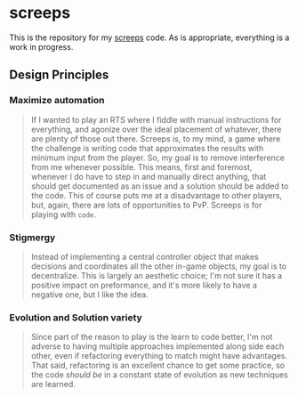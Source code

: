 # screeps
This is the repository for my [screeps](https://screeps.com/) code.
As is appropriate, everything is a work in progress.

## Design Principles

### Maximize automation
> If I wanted to play an RTS where I fiddle with manual instructions for everything, and agonize over the ideal placement of whatever, there are plenty of those out there.  Screeps is, to my mind, a game where the challenge is writing code that approximates the results with minimum input from the player.
> So, my goal is to remove interference from me whenever possible.  This means, first and foremost, whenever I do have to step in and manually direct anything, that should get documented as an issue and a solution should be added to the code.
> This of course puts me at a disadvantage to other players, but, again, there are lots of opportunities to PvP.  Screeps is for playing with <code>code</code>.

### Stigmergy
> Instead of implementing a central controller object that makes decisions and coordinates all the other in-game objects, my goal is to decentralize.  This is largely an aesthetic choice; I'm not sure it has a positive impact on preformance, and it's more likely to have a negative one, but I like the idea.

### Evolution and Solution variety
> Since part of the reason to play is the learn to code better, I'm not adverse to having multiple approaches implemented along side each other, even if refactoring everything to match might have advantages.
> That said, refactoring is an excellent chance to get some practice, so the code *should be* in a constant state of evolution as new techniques are learned.


            

